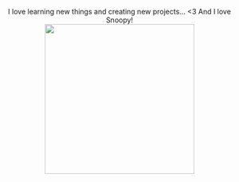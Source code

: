 <p align="center">
  I love learning new things and creating new projects... <3
  And I love Snoopy!
  <br>
  <img src="https://i.pinimg.com/originals/6e/1e/75/6e1e75e0b8f7cfbdb7c1db5dc1f7021e.gif" width="300" />
</p>
